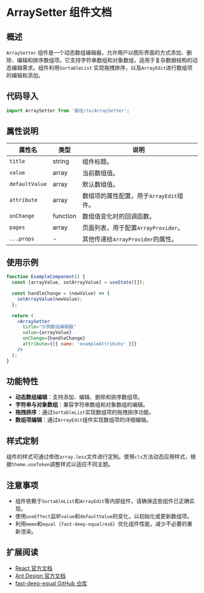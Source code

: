 # ArraySetter 组件文档

## 概述

`ArraySetter`
组件是一个动态数组编辑器，允许用户以图形界面的方式添加、删除、编辑和排序数组项。它支持字符串数组和对象数组，适用于复杂数据结构的动态编辑需求。组件利用`SortableList`
实现拖拽排序，以及`ArrayEdit`进行数组项的编辑和添加。

## 代码导入

```javascript
import ArraySetter from '路径/to/ArraySetter';
```

## 属性说明

| 属性名            | 类型       | 说明                        |
|----------------|----------|---------------------------|
| `title`        | string   | 组件标题。                     |
| `value`        | array    | 当前数组值。                    |
| `defaultValue` | array    | 默认数组值。                    |
| `attribute`    | array    | 数组项的属性配置，用于`ArrayEdit`组件。 |
| `onChange`     | function | 数组值变化时的回调函数。              |
| `pages`        | array    | 页面列表，用于配置`ArrayProvider`。 |
| `...props`     | -        | 其他传递给`ArrayProvider`的属性。  |

## 使用示例

```jsx
function ExampleComponent() {
  const [arrayValue, setArrayValue] = useState([]);

  const handleChange = (newValue) => {
    setArrayValue(newValue);
  };

  return (
    <ArraySetter
      title="示例数组编辑器"
      value={arrayValue}
      onChange={handleChange}
      attribute={[{ name: 'exampleAttribute' }]}
    />
  );
}
```

## 功能特性

- **动态数组编辑**：支持添加、编辑、删除和排序数组项。
- **字符串与对象数组**：兼容字符串数组和对象数组的编辑。
- **拖拽排序**：通过`SortableList`实现数组项的拖拽排序功能。
- **数组项编辑**：通过`ArrayEdit`组件实现数组项的详细编辑。

## 样式定制

组件的样式可通过修改`array.less`文件进行定制。使用`cls`方法动态应用样式，根据`theme.useToken`调整样式以适应不同主题。

## 注意事项

- 组件依赖于`SortableList`和`ArrayEdit`等内部组件，请确保这些组件已正确实现。
- 使用`useEffect`监听`value`和`defaultValue`的变化，以初始化或更新数组项。
- 利用`memo`和`equal`（`fast-deep-equal/es6`）优化组件性能，减少不必要的重新渲染。

## 扩展阅读

- [React 官方文档](https://reactjs.org/)
- [Ant Design 官方文档](https://ant.design/)
- [fast-deep-equal GitHub 仓库](https://github.com/epoberezkin/fast-deep-equal)
